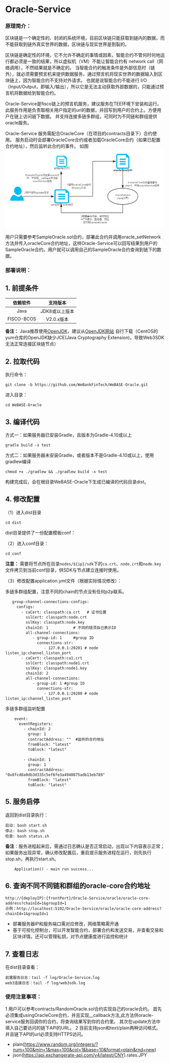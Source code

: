 # Oracle-Service
   
### 原理简介：
   区块链是一个确定性的、封闭的系统环境，目前区块链只能获取到链内的数据，而不能获取到链外真实世界的数据，区块链与现实世界是割裂的。
   
   
   区块链是确定性的环境，它不允许不确定的事情或因素，智能合约不管何时何地运行都必须是一致的结果，所以虚拟机（VM）不能让智能合约有 network call（网络调用），不然结果就是不确定的。
   当智能合约的触发条件是外部信息时（链外），就必须需要预言机来提供数据服务，通过预言机将现实世界的数据输入到区块链上，因为智能合约不支持对外请求。
   也就是说智能合约不能进行 I/O（Input/Output，即输入/输出），所以它是无法主动获取外部数据的，只能通过预言机将数据给到智能合约。
   
   Oracle-Service是fisco链上的预言机服务，建议服务在TEE环境下安装和运行。此服务作用是负责取相关用户指定的url的数据，并回写到用户的合约上。方便用户在链上访问链下数据。
   并支持连接多链多群组，可同时为不同链和群组提供oracle服务。
   
   Oracle-Service 服务需配合OracleCore（在项目的contracts目录下）合约使用。 服务启动时会部署OracleCore合约或者加载OracleCore合约（如果已配置合约地址），然后监听此合约的事件。
   如图![oracle流程图](./oracle.png)
   
   用户只需要参考SampleOracle.sol合约，部署此合约并调用oracle_setNetwork方法并传入oracleCore合约地址，这样Oracle-Service可以回写结果到用户的SampleOracle合约。用户就可以调用自己的SampleOracle合约查询到链下的数据。

### 部署说明：

## 1. 前提条件

| 依赖软件 | 支持版本 |
| :-: | :-: |
| Java | JDK8或以上版本 |
| FISCO-BCOS | V2.0.x版本 |

**备注：** Java推荐使用[OpenJDK](./appendix.html#java )，建议从[OpenJDK网站](https://jdk.java.net/java-se-ri/11) 自行下载（CentOS的yum仓库的OpenJDK缺少JCE(Java Cryptography Extension)，导致Web3SDK无法正常连接区块链节点）


## 2. 拉取代码
执行命令：
```
git clone -b https://github.com/WeBankFinTech/WeBASE-Oracle.git
```

进入目录：

```
cd WeBASE-Oracle
```

## 3. 编译代码


方式一：如果服务器已安装Gradle，且版本为Gradle-4.10或以上

```shell
gradle build -x test
```

方式二：如果服务器未安装Gradle，或者版本不是Gradle-4.10或以上，使用gradlew编译

```shell
chmod +x ./gradlew && ./gradlew build -x test
```

构建完成后，会在根目录WeBASE-Oracle下生成已编译的代码目录dist。

## 4. 修改配置

（1）进入dist目录

```
cd dist
```

dist目录提供了一份配置模板conf：


（2）进入conf目录：

```shell
cd conf
```

**注意：** 需要将节点所在目录`nodes/${ip}/sdk`下的`ca.crt`、`node.crt`和`node.key`文件拷贝到当前conf目录，供SDK与节点建立连接时使用。

（3）修改配置application.yml文件（根据实际情况修改）：


  多链多群组配置，注意不同的chain的节点没有任何p2p联系。
``` 
   group-channel-connections-configs:
     configs:
       - caCert: classpath:ca.crt   # 证书位置
         sslCert: classpath:node.crt
         sslKey: classpath:node.key
         chainId: 1           # 不同的链须自己表示ID
         all-channel-connections:
            - group-id: 1     #group ID
              connections-str:
                 - 127.0.0.1:20201 # node listen_ip:channel_listen_port
       - caCert: classpath:ca1.crt   
         sslCert: classpath:node1.crt
         sslKey: classpath:node1.key
         chainId: 2
         all-channel-connections:
            - group-id: 1 #group ID
              connections-str:
                 - 127.0.0.1:20200 # node listen_ip:channel_listen_port

```

  多链多群组监听配置
```
    event:
      eventRegisters:
        - chainId: 2
          group: 1
          contractAddress: ""  #监听的合约地址
          fromBlock: "latest"
          toBlock: "latest"
    
        - chainId: 1
          group: 1
          contractAddress: "0x8fcd8a0db3d335c5ef6fe3a4940875adb13eb789"
          fromBlock: "latest"
          toBlock: "latest"

```  

## 5. 服务启停

返回到dist目录执行：
```shell
启动: bash start.sh
停止: bash stop.sh
检查: bash status.sh
```
**备注**：服务进程起来后，需通过日志确认是否正常启动，出现以下内容表示正常；如果服务出现异常，确认修改配置后，重启提示服务进程在运行，则先执行stop.sh，再执行start.sh。

```
	Application() - main run success...
```

## 6. 查询不同不同链和群组的oracle-core合约地址

```
http://{deployIP}:{frontPort}/Oracle-Service/oracle/oracle-core-address?chainId=1&groupId=1
示例：http://localhost:5102/Oracle-Service/oracle/oracle-core-address?chainId=1&groupId=1
```

- 部署服务器IP和服务端口需对应修改，网络策略需开通
- 基于可视化控制台，可以开发智能合约，部署合约和发送交易，并查看交易和区块详情。还可以管理私钥，对节点健康度进行监控和统计

## 7. 查看日志

在dist目录查看：

```
前置服务日志：tail -f log/Oracle-Service.log
web3连接日志：tail -f log/web3sdk.log
```


### 使用注意事项：
 1 用户可以参考contracts/RandomOracle.sol合约实现自己的oracle合约。 首先必须集成usingOracleCore合约，并且实现__callback方法,此方法供oracle-service服务回调你的合约，将查询结果写到你的合约里。
  其次在update方法中填入自己要访问的链下API的URL。
 2 目前支持json和text/plain两种访问格式。并且链下API的url必须支持HTTPS访问。
 - plain(https://www.random.org/integers/?num=100&min=1&max=100&col=1&base=10&format=plain&rnd=new)
 - json(https://api.exchangerate-api.com/v4/latest/CNY).rates.JPY
  

